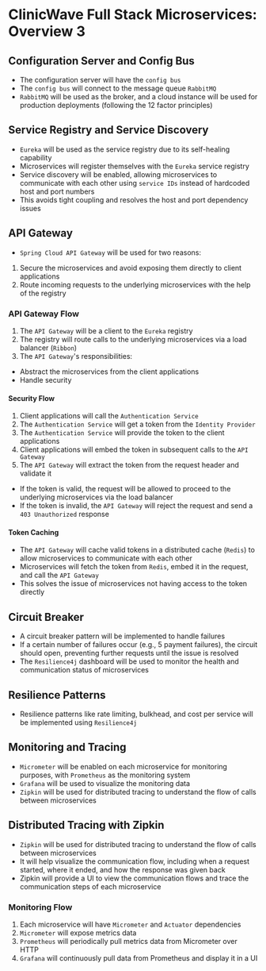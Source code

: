 # ClinicWave Full Stack Microservices: Overview 3

## Configuration Server and Config Bus
- The configuration server will have the `config bus`
- The `config bus` will connect to the message queue `RabbitMQ`
- `RabbitMQ` will be used as the broker, and a cloud instance will be used for production deployments (following the 12 factor principles)

## Service Registry and Service Discovery
- `Eureka` will be used as the service registry due to its self-healing capability
- Microservices will register themselves with the `Eureka` service registry
- Service discovery will be enabled, allowing microservices to communicate with each other using `service IDs` instead of hardcoded host and port numbers
- This avoids tight coupling and resolves the host and port dependency issues

## API Gateway
- `Spring Cloud API Gateway` will be used for two reasons:
1. Secure the microservices and avoid exposing them directly to client applications
2. Route incoming requests to the underlying microservices with the help of the registry

### API Gateway Flow
1. The `API Gateway` will be a client to the `Eureka` registry
2. The registry will route calls to the underlying microservices via a load balancer (`Ribbon`)
3. The `API Gateway`'s responsibilities:
- Abstract the microservices from the client applications
- Handle security

#### Security Flow
1. Client applications will call the `Authentication Service`
2. The `Authentication Service` will get a token from the `Identity Provider`
3. The `Authentication Service` will provide the token to the client applications
4. Client applications will embed the token in subsequent calls to the `API Gateway`
5. The `API Gateway` will extract the token from the request header and validate it
- If the token is valid, the request will be allowed to proceed to the underlying microservices via the load balancer
- If the token is invalid, the `API Gateway` will reject the request and send a `403 Unauthorized` response

#### Token Caching
- The `API Gateway` will cache valid tokens in a distributed cache (`Redis`) to allow microservices to communicate with each other
- Microservices will fetch the token from `Redis`, embed it in the request, and call the `API Gateway`
- This solves the issue of microservices not having access to the token directly

## Circuit Breaker
- A circuit breaker pattern will be implemented to handle failures
- If a certain number of failures occur (e.g., 5 payment failures), the circuit should open, preventing further requests until the issue is resolved
- The `Resilience4j` dashboard will be used to monitor the health and communication status of microservices

## Resilience Patterns
- Resilience patterns like rate limiting, bulkhead, and cost per service will be implemented using `Resilience4j`

## Monitoring and Tracing
- `Micrometer` will be enabled on each microservice for monitoring purposes, with `Prometheus` as the monitoring system
- `Grafana` will be used to visualize the monitoring data
- `Zipkin` will be used for distributed tracing to understand the flow of calls between microservices

## Distributed Tracing with Zipkin
- `Zipkin` will be used for distributed tracing to understand the flow of calls between microservices
- It will help visualize the communication flow, including when a request started, where it ended, and how the response was given back
- Zipkin will provide a UI to view the communication flows and trace the communication steps of each microservice

### Monitoring Flow
1. Each microservice will have `Micrometer` and `Actuator` dependencies
2. `Micrometer` will expose metrics data
3. `Prometheus` will periodically pull metrics data from Micrometer over HTTP
4. `Grafana` will continuously pull data from Prometheus and display it in a UI